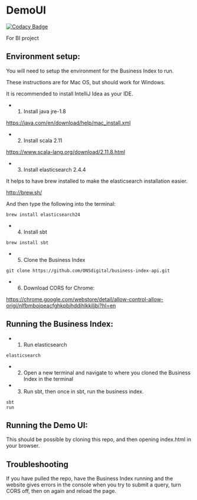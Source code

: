 # DemoUI

[![Codacy Badge](https://api.codacy.com/project/badge/Grade/69a249ea5f8b47ecbeeb22c743f201c6)](https://www.codacy.com/app/ONSDigital/business-index-ui_2?utm_source=github.com&utm_medium=referral&utm_content=awharris/business-index-ui&utm_campaign=badger)

For BI project

## Environment setup:

You will need to setup the environment for the Business Index to run.

These instructions are for Mac OS, but should work for Windows.

It is recommended to install IntelliJ Idea as your IDE.

* 1. Install java jre-1.8

https://java.com/en/download/help/mac_install.xml

* 2. Install scala 2.11

https://www.scala-lang.org/download/2.11.8.html

* 3. Install elasticsearch 2.4.4

It helps to have brew installed to make the elasticsearch installation easier.

http://brew.sh/

And then type the following into the terminal:

```shell
brew install elasticsearch24
```

* 4. Install sbt

```shell
brew install sbt
```

* 5. Clone the Business Index

```shell
git clone https://github.com/ONSdigital/business-index-api.git
```

* 6. Download CORS for Chrome:

https://chrome.google.com/webstore/detail/allow-control-allow-origi/nlfbmbojpeacfghkpbjhddihlkkiljbi?hl=en

## Running the Business Index:

* 1. Run elasticsearch

```shell
elasticsearch
```

* 2. Open a new terminal and navigate to where you cloned the Business Index in the terminal

* 3. Run sbt, then once in sbt, run the business index.

```shell
sbt
run
```

## Running the Demo UI:

This should be possible by cloning this repo, and then opening index.html in your browser.


## Troubleshooting

If you have pulled the repo, have the Business Index running and the website gives errors in the console when you try to submit a query, turn CORS off, then on again and reload the page.
